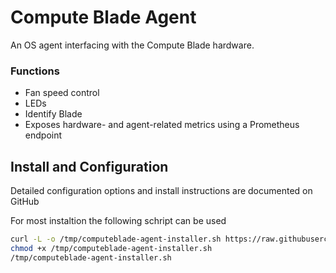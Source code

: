 
# Compute Blade Agent
An OS agent interfacing with the Compute Blade hardware. 
### Functions
- Fan speed control
- LEDs
- Identify Blade
- Exposes hardware- and agent-related metrics using a Prometheus endpoint

## Install and Configuration
Detailed configuration options and install instructions are documented on GitHub

For most instaltion the following schript can be used
```bash
curl -L -o /tmp/computeblade-agent-installer.sh https://raw.githubusercontent.com/Uptime-Lab/computeblade-agent/main/hack/autoinstall.sh
chmod +x /tmp/computeblade-agent-installer.sh
/tmp/computeblade-agent-installer.sh
```